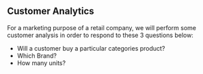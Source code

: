 ## Customer Analytics 


For a marketing purpose of a retail company, we will perform some customer analysis in order to respond to these 3 questions below:

- Will a customer buy a particular categories product?
- Which Brand?
- How many units?


